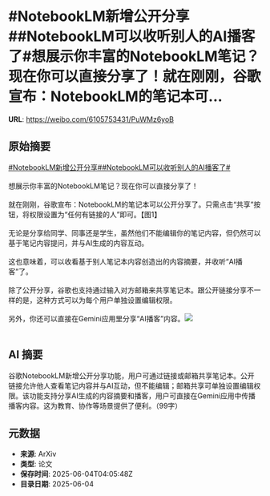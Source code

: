 # #NotebookLM新增公开分享##NotebookLM可以收听别人的AI播客了#想展示你丰富的NotebookLM笔记？现在你可以直接分享了！就在刚刚，谷歌宣布：NotebookLM的笔记本可...

**URL**: https://weibo.com/6105753431/PuWMz6yoB

## 原始摘要

<a href="https://m.weibo.cn/search?containerid=231522type%3D1%26t%3D10%26q%3D%23NotebookLM%E6%96%B0%E5%A2%9E%E5%85%AC%E5%BC%80%E5%88%86%E4%BA%AB%23&amp;extparam=%23NotebookLM%E6%96%B0%E5%A2%9E%E5%85%AC%E5%BC%80%E5%88%86%E4%BA%AB%23" data-hide=""><span class="surl-text">#NotebookLM新增公开分享#</span></a><a href="https://m.weibo.cn/search?containerid=231522type%3D1%26t%3D10%26q%3D%23NotebookLM%E5%8F%AF%E4%BB%A5%E6%94%B6%E5%90%AC%E5%88%AB%E4%BA%BA%E7%9A%84AI%E6%92%AD%E5%AE%A2%E4%BA%86%23&amp;extparam=%23NotebookLM%E5%8F%AF%E4%BB%A5%E6%94%B6%E5%90%AC%E5%88%AB%E4%BA%BA%E7%9A%84AI%E6%92%AD%E5%AE%A2%E4%BA%86%23" data-hide=""><span class="surl-text">#NotebookLM可以收听别人的AI播客了#</span></a><br><br>想展示你丰富的NotebookLM笔记？现在你可以直接分享了！<br><br>就在刚刚，谷歌宣布：NotebookLM的笔记本可以公开分享了。只需点击“共享”按钮，将权限设置为“任何有链接的人”即可。【图1】<br><br>无论是分享给同学、同事还是学生，虽然他们不能编辑你的笔记内容，但仍然可以基于笔记内容提问，并与AI生成的内容互动。<br><br>这也意味着，可以收看基于别人笔记本内容创造出的内容摘要，并收听“AI播客”了。<br><br>除了公开分享，谷歌也支持通过输入对方邮箱来共享笔记本。跟公开链接分享不一样的是，这种方式可以为每个用户单独设置编辑权限。<br><br>另外，你还可以直接在Gemini应用里分享“AI播客”内容。<img style="" src="https://tvax2.sinaimg.cn/large/006Fd7o3gy1i2330hixfig30m80cinph.gif" referrerpolicy="no-referrer"><br><br>

## AI 摘要

谷歌NotebookLM新增公开分享功能，用户可通过链接或邮箱共享笔记本。公开链接允许他人查看笔记内容并与AI互动，但不能编辑；邮箱共享可单独设置编辑权限。该功能支持分享AI生成的内容摘要和播客，用户可直接在Gemini应用中传播播客内容。这为教育、协作等场景提供了便利。（99字）

## 元数据

- **来源**: ArXiv
- **类型**: 论文
- **保存时间**: 2025-06-04T04:05:48Z
- **目录日期**: 2025-06-04
